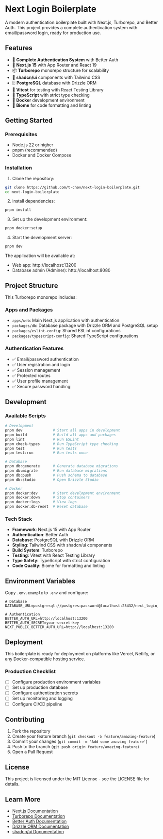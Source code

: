 # Next Login Boilerplate

A modern authentication boilerplate built with Next.js, Turborepo, and Better Auth. This project provides a complete authentication system with email/password login, ready for production use.

## Features

- 🔐 **Complete Authentication System** with Better Auth
- 🚀 **Next.js 15** with App Router and React 19
- 📦 **Turborepo** monorepo structure for scalability
- 🎨 **shadcn/ui** components with Tailwind CSS
- 🗄️ **PostgreSQL** database with Drizzle ORM
- 🧪 **Vitest** for testing with React Testing Library
- 🔧 **TypeScript** with strict type checking
- 🐳 **Docker** development environment
- 📝 **Biome** for code formatting and linting

## Getting Started

### Prerequisites

- Node.js 22 or higher
- pnpm (recommended)
- Docker and Docker Compose

### Installation

1. Clone the repository:
```bash
git clone https://github.com/t-chov/next-login-boilerplate.git
cd next-login-boilerplate
```

2. Install dependencies:
```bash
pnpm install
```

3. Set up the development environment:
```bash
pnpm docker:setup
```

4. Start the development server:
```bash
pnpm dev
```

The application will be available at:
- Web app: http://localhost:13200
- Database admin (Adminer): http://localhost:8080

## Project Structure

This Turborepo monorepo includes:

### Apps and Packages

- `apps/web`: Main Next.js application with authentication
- `packages/db`: Database package with Drizzle ORM and PostgreSQL setup
- `packages/eslint-config`: Shared ESLint configurations
- `packages/typescript-config`: Shared TypeScript configurations

### Authentication Features

- ✅ Email/password authentication
- ✅ User registration and login
- ✅ Session management
- ✅ Protected routes
- ✅ User profile management
- ✅ Secure password handling

## Development

### Available Scripts

```bash
# Development
pnpm dev              # Start all apps in development
pnpm build            # Build all apps and packages
pnpm lint             # Run ESLint
pnpm check-types      # Run TypeScript type checking
pnpm test             # Run tests
pnpm test:run         # Run tests once

# Database
pnpm db:generate      # Generate database migrations
pnpm db:migrate       # Run database migrations
pnpm db:push          # Push schema to database
pnpm db:studio        # Open Drizzle Studio

# Docker
pnpm docker:dev       # Start development environment
pnpm docker:down      # Stop containers
pnpm docker:logs      # View logs
pnpm docker:db-reset  # Reset database
```

### Tech Stack

- **Framework**: Next.js 15 with App Router
- **Authentication**: Better Auth
- **Database**: PostgreSQL with Drizzle ORM
- **Styling**: Tailwind CSS with shadcn/ui components
- **Build System**: Turborepo
- **Testing**: Vitest with React Testing Library
- **Type Safety**: TypeScript with strict configuration
- **Code Quality**: Biome for formatting and linting

## Environment Variables

Copy `.env.example` to `.env` and configure:

```env
# Database
DATABASE_URL=postgresql://postgres:password@localhost:25432/next_login_boilerplate

# Authentication
BETTER_AUTH_URL=http://localhost:13200
BETTER_AUTH_SECRET=your-secret-key
NEXT_PUBLIC_BETTER_AUTH_URL=http://localhost:13200
```

## Deployment

This boilerplate is ready for deployment on platforms like Vercel, Netlify, or any Docker-compatible hosting service.

### Production Checklist

- [ ] Configure production environment variables
- [ ] Set up production database
- [ ] Configure authentication secrets
- [ ] Set up monitoring and logging
- [ ] Configure CI/CD pipeline

## Contributing

1. Fork the repository
2. Create your feature branch (`git checkout -b feature/amazing-feature`)
3. Commit your changes (`git commit -m 'Add some amazing feature'`)
4. Push to the branch (`git push origin feature/amazing-feature`)
5. Open a Pull Request

## License

This project is licensed under the MIT License - see the LICENSE file for details.

## Learn More

- [Next.js Documentation](https://nextjs.org/docs)
- [Turborepo Documentation](https://turborepo.com/docs)
- [Better Auth Documentation](https://better-auth.com)
- [Drizzle ORM Documentation](https://orm.drizzle.team)
- [shadcn/ui Documentation](https://ui.shadcn.com)